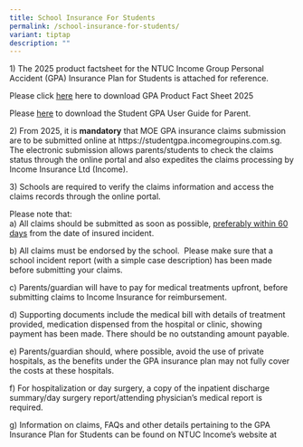 ```yaml
---
title: School Insurance For Students
permalink: /school-insurance-for-students/
variant: tiptap
description: ""
---
```

<p>1) The 2025 product factsheet for the NTUC Income Group Personal Accident
(GPA) Insurance Plan for Students is attached for reference.</p>
<p>Please click <a href="/files/Product_Fact_Sheet__Year_2025_.pdf" rel="noopener nofollow" target="_blank">here</a> here
to download GPA Product Fact Sheet 2025</p>
<p>Please <a href="https://www.bartleysec.moe.edu.sg/files/2023%20Student%20GPA%20User%20Guide%20-%20Parent.pdf" rel="noopener noreferrer nofollow" target="_blank">here</a>&nbsp;to
download the Student GPA User Guide for Parent.</p>
<p>2) From 2025, it is <strong>mandatory</strong> that MOE GPA insurance claims
submission are to be submitted online at <a rel="noopener noreferrer nofollow" target="_blank">https://studentgpa.incomegroupins.com.sg</a>.
The electronic submission allows parents/students to check the claims status
through the online portal and also expedites the claims processing by Income
Insurance Ltd (Income).</p>
<p></p>
<p>3) Schools are required to verify the claims information and access the
claims records through the online portal.&nbsp;</p>
<p>Please note that:
<br>a) All claims should be submitted as soon as possible, <u>preferably within 60 days</u> from
the date of insured incident.</p>
<p>b) All claims must be endorsed by the school.&nbsp; Please make sure that
a school incident report (with a simple case description) has been made
before submitting your claims.</p>
<p>c) Parents/guardian will have to pay for medical treatments upfront, before
submitting claims to Income Insurance for reimbursement.&nbsp;</p>
<p>d) Supporting documents include the medical bill with details of treatment
provided, medication dispensed from the hospital or clinic, showing payment
has been made. There should be no outstanding amount payable.</p>
<p>e) Parents/guardian should, where possible, avoid the use of private hospitals,
as the benefits under the GPA insurance plan may not fully cover the costs
at these hospitals.</p>
<p>f) For hospitalization or day surgery, a copy of the inpatient discharge
summary/day surgery report/attending physician’s medical report is required.</p>
<p>g) Information on claims, FAQs and other details pertaining to the GPA
Insurance Plan for Students can be found on NTUC Income’s website at&nbsp;</p>
<p></p>